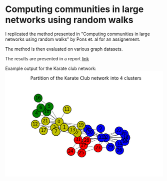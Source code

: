 # Computing communities in large networks using random walks
I replicated the method presented in "Computing communities in large networks using random walks" by Pons et. al for an assignement.

The method is then evaluated on various graph datasets.

The results are presented in a report [link](report.pdf)

Example output for the Karate club network:
![Karate graph 4 partitions](plots/karate_graph_partition4.png)
